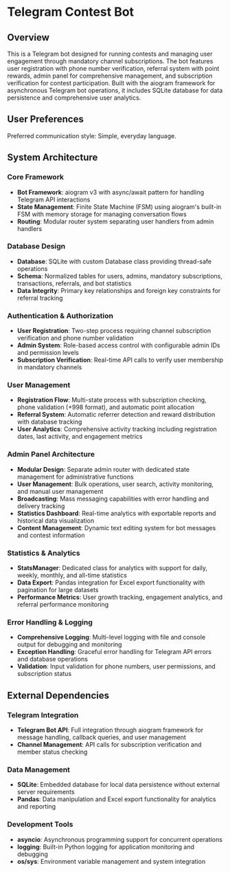 # Telegram Contest Bot

## Overview

This is a Telegram bot designed for running contests and managing user engagement through mandatory channel subscriptions. The bot features user registration with phone number verification, referral system with point rewards, admin panel for comprehensive management, and subscription verification for contest participation. Built with the aiogram framework for asynchronous Telegram bot operations, it includes SQLite database for data persistence and comprehensive user analytics.

## User Preferences

Preferred communication style: Simple, everyday language.

## System Architecture

### Core Framework
- **Bot Framework**: aiogram v3 with async/await pattern for handling Telegram API interactions
- **State Management**: Finite State Machine (FSM) using aiogram's built-in FSM with memory storage for managing conversation flows
- **Routing**: Modular router system separating user handlers from admin handlers

### Database Design
- **Database**: SQLite with custom Database class providing thread-safe operations
- **Schema**: Normalized tables for users, admins, mandatory subscriptions, transactions, referrals, and bot statistics
- **Data Integrity**: Primary key relationships and foreign key constraints for referral tracking

### Authentication & Authorization
- **User Registration**: Two-step process requiring channel subscription verification and phone number validation
- **Admin System**: Role-based access control with configurable admin IDs and permission levels
- **Subscription Verification**: Real-time API calls to verify user membership in mandatory channels

### User Management
- **Registration Flow**: Multi-state process with subscription checking, phone validation (+998 format), and automatic point allocation
- **Referral System**: Automatic referrer detection and reward distribution with database tracking
- **User Analytics**: Comprehensive activity tracking including registration dates, last activity, and engagement metrics

### Admin Panel Architecture
- **Modular Design**: Separate admin router with dedicated state management for administrative functions
- **User Management**: Bulk operations, user search, activity monitoring, and manual user management
- **Broadcasting**: Mass messaging capabilities with error handling and delivery tracking
- **Statistics Dashboard**: Real-time analytics with exportable reports and historical data visualization
- **Content Management**: Dynamic text editing system for bot messages and contest information

### Statistics & Analytics
- **StatsManager**: Dedicated class for analytics with support for daily, weekly, monthly, and all-time statistics
- **Data Export**: Pandas integration for Excel export functionality with pagination for large datasets
- **Performance Metrics**: User growth tracking, engagement analytics, and referral performance monitoring

### Error Handling & Logging
- **Comprehensive Logging**: Multi-level logging with file and console output for debugging and monitoring
- **Exception Handling**: Graceful error handling for Telegram API errors and database operations
- **Validation**: Input validation for phone numbers, user permissions, and subscription status

## External Dependencies

### Telegram Integration
- **Telegram Bot API**: Full integration through aiogram framework for message handling, callback queries, and user management
- **Channel Management**: API calls for subscription verification and member status checking

### Data Management
- **SQLite**: Embedded database for local data persistence without external server requirements
- **Pandas**: Data manipulation and Excel export functionality for analytics and reporting

### Development Tools
- **asyncio**: Asynchronous programming support for concurrent operations
- **logging**: Built-in Python logging for application monitoring and debugging
- **os/sys**: Environment variable management and system integration